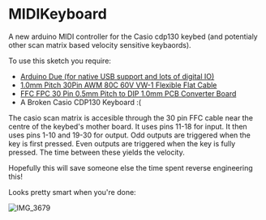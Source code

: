 # MIDIKeyboard
A new arduino MIDI controller for the Casio cdp130 keybed (and potentialy other scan matrix based velocity sensitive keybaords). 

To use this sketch you require:
- [Arduino Due (for native USB support and lots of digital IO)](https://smile.amazon.co.uk/Arduino-A000062-Due-Microcontroller/dp/B00A6C3JN2/ref=sr_1_3?keywords=arduino+due&qid=1584032351&sr=8-3)
- [1.0mm Pitch 30Pin AWM 80C 60V VW-1 Flexible Flat Cable](https://smile.amazon.co.uk/gp/product/B016DRXVB8/ref=ppx_yo_dt_b_asin_title_o09_s00?ie=UTF8&psc=1)
- [FFC FPC 30 Pin 0.5mm Pitch to DIP 1.0mm PCB Converter Board](https://smile.amazon.co.uk/gp/product/B07RWMJYNR/ref=ppx_yo_dt_b_asin_title_o01_s01?ie=UTF8&psc=1)
- A Broken Casio CDP130 Keyboard :(

The casio scan matrix is accesible through the 30 pin FFC cable near the centre of the keybed's mother board. It uses pins 11-18 for input.
It then uses pins 1-10 and 19-30 for output. Odd outputs are triggered when the key is first pressed. Even outputs are triggered when the key
is fully pressed. The time between these yields the velocity. 

Hopefully this will save someone else the time spent reverse engineering this!

Looks pretty smart when you're done:

![IMG_3679](https://user-images.githubusercontent.com/8618294/100522854-d6511380-31a3-11eb-9b38-7a63d9348d85.jpg)

